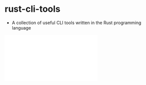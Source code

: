 # rust-cli-tools

- A collection of useful CLI tools written in the Rust programming language

![url](url/README.md) 
